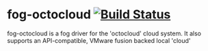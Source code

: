 # fog-octocloud [![Build Status](https://travis-ci.org/lstoll/fog-octocloud.png)](https://travis-ci.org/lstoll/fog-octocloud)

fog-octocloud is a fog driver for the 'octocloud' cloud system. It also supports an API-compatible, VMware fusion backed local 'cloud'
